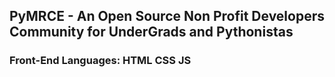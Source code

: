 ## PyMRCE - An Open Source Non Profit Developers Community for UnderGrads and Pythonistas

### Front-End Languages: HTML CSS JS












































